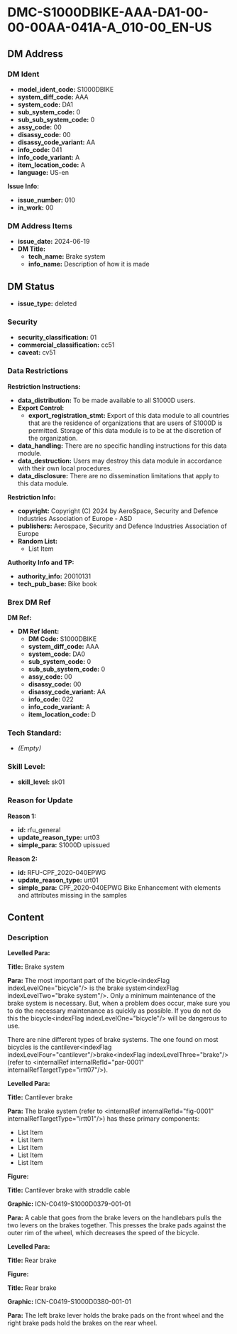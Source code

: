 # DMC-S1000DBIKE-AAA-DA1-00-00-00AA-041A-A_010-00_EN-US

## DM Address

### DM Ident

*   **model_ident_code:** S1000DBIKE
*   **system_diff_code:** AAA
*   **system_code:** DA1
*   **sub_system_code:** 0
*   **sub_sub_system_code:** 0
*   **assy_code:** 00
*   **disassy_code:** 00
*   **disassy_code_variant:** AA
*   **info_code:** 041
*   **info_code_variant:** A
*   **item_location_code:** A
*   **language:** US-en

**Issue Info:**

*   **issue_number:** 010
*   **in_work:** 00

### DM Address Items

*   **issue_date:** 2024-06-19
*   **DM Title:**
    *   **tech_name:** Brake system
    *   **info_name:** Description of how it is made

## DM Status

*   **issue_type:** deleted

### Security

*   **security_classification:** 01
*   **commercial_classification:** cc51
*   **caveat:** cv51

### Data Restrictions

**Restriction Instructions:**

*   **data_distribution:** To be made available to all S1000D users.
*   **Export Control:**
    *   **export_registration_stmt:** Export of this data module to all countries that are the residence of organizations that are users of S1000D is permitted. Storage of this data module is to be at the discretion of the organization.
*   **data_handling:** There are no specific handling instructions for this data module.
*   **data_destruction:** Users may destroy this data module in accordance with their own local procedures.
*   **data_disclosure:** There are no dissemination limitations that apply to this data module.

**Restriction Info:**

*   **copyright:** Copyright (C) 2024 by AeroSpace, Security and Defence Industries Association of Europe - ASD
*   **publishers:** Aerospace, Security and Defence Industries Association of Europe
*   **Random List:**
    *   List Item

**Authority Info and TP:**

*   **authority_info:** 20010131
*   **tech_pub_base:** Bike book

### Brex DM Ref

**DM Ref:**

*   **DM Ref Ident:**
    *   **DM Code:** S1000DBIKE
    *   **system_diff_code:** AAA
    *   **system_code:** DA0
    *   **sub_system_code:** 0
    *   **sub_sub_system_code:** 0
    *   **assy_code:** 00
    *   **disassy_code:** 00
    *   **disassy_code_variant:** AA
    *   **info_code:** 022
    *   **info_code_variant:** A
    *   **item_location_code:** D

### Tech Standard:

*   *(Empty)*

### Skill Level:

*   **skill_level:** sk01

### Reason for Update

**Reason 1:**

*   **id:** rfu_general
*   **update_reason_type:** urt03
*   **simple_para:** S1000D upissued

**Reason 2:**

*   **id:** RFU-CPF_2020-040EPWG
*   **update_reason_type:** urt01
*   **simple_para:** CPF_2020-040EPWG Bike Enhancement with elements and attributes missing in the samples

## Content

### Description

**Levelled Para:**

**Title:** Brake system

**Para:** The most important part of the bicycle&lt;indexFlag indexLevelOne="bicycle"/&gt; is the brake system&lt;indexFlag indexLevelTwo="brake system"/&gt;. Only a minimum maintenance of the brake system is necessary. But, when a problem does occur, make sure you to do the necessary maintenance as quickly as possible. If you do not do this the bicycle&lt;indexFlag indexLevelOne="bicycle"/&gt; will be dangerous to use.

There are nine different types of brake systems. The one found on most bicycles is the cantilever&lt;indexFlag indexLevelFour="cantilever"/&gt;brake&lt;indexFlag indexLevelThree="brake"/&gt; (refer to &lt;internalRef internalRefId="par-0001" internalRefTargetType="irtt07"/&gt;).

**Levelled Para:**

**Title:** Cantilever brake

**Para:** The brake system (refer to &lt;internalRef internalRefId="fig-0001" internalRefTargetType="irtt01"/&gt;) has these primary components:

*   List Item
*   List Item
*   List Item
*   List Item
*   List Item

**Figure:**

**Title:** Cantilever brake with straddle cable

**Graphic:** ICN-C0419-S1000D0379-001-01

**Para:** A cable that goes from the brake levers on the handlebars pulls the two levers on the brakes together. This presses the brake pads against the outer rim of the wheel, which decreases the speed of the bicycle.

**Levelled Para:**

**Title:** Rear brake

**Figure:**

**Title:** Rear brake

**Graphic:** ICN-C0419-S1000D0380-001-01

**Para:** The left brake lever holds the brake pads on the front wheel and the right brake pads hold the brakes on the rear wheel.